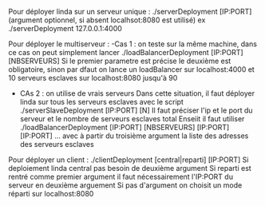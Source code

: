 Pour déployer linda sur un serveur unique :
./serverDeployment [IP:PORT] (argument optionnel, si absent localhsot:8080 est utilisé)
ex ./serverDeployment 127.0.0.1:4000

Pour déployer le multiserveur :
  -Cas 1 : on teste sur la même machine, dans ce cas on peut simplement lancer ./loadBalancerDeployment [IP:PORT] [NBSERVEURS]
  Si le premier parametre est précise le deuxième est obligatoire, sinon par dfaut on lance un loadBalancer sur localhost:4000
  et 10 serveurs esclaves sur localhost:8080 jusqu'à 90
  - CAs 2 : on utilise de vrais serveurs 
   Dans cette situation, il faut déployer linda sur tous les serveurs esclaves avec le script ./serverSlaveDeployment [IP:PORT] [N]
   Il faut préciser l'ip et le port du serveur et le nombre de serveurs esclaves total
   Enseiit il faut utiliser ./loadBalancerDeployment [IP:PORT] [NBSERVEURS] [IP:PORT] [IP:PORT] ...
   avec à partir du troisième argument la liste des adresses des serveurs esclaves 
   
Pour déployer un client :
./clientDeployment [central|reparti] [IP:PORT]
Si deploiement linda central pas besoin de deuxième argument
Si reparti est rentré comme premier argument il faut nécessairement l'IP:PORT
du serveur en deuxième arguement
Si pas d'argument on choisit un mode réparti sur localhost:8080
